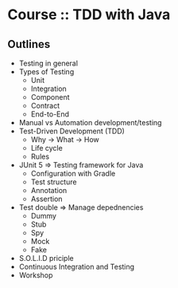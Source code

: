 # Course :: TDD with Java

## Outlines
* Testing in general
* Types of Testing
  * Unit
  * Integration
  * Component
  * Contract
  * End-to-End
* Manual vs Automation development/testing
* Test-Driven Development (TDD)
  * Why -> What -> How
  * Life cycle
  * Rules
* JUnit 5 => Testing framework for Java
  * Configuration with Gradle
  * Test structure
  * Annotation
  * Assertion
* Test double => Manage depednencies
  * Dummy
  * Stub
  * Spy
  * Mock
  * Fake
* S.O.L.I.D priciple
* Continuous Integration and Testing
* Workshop
  
